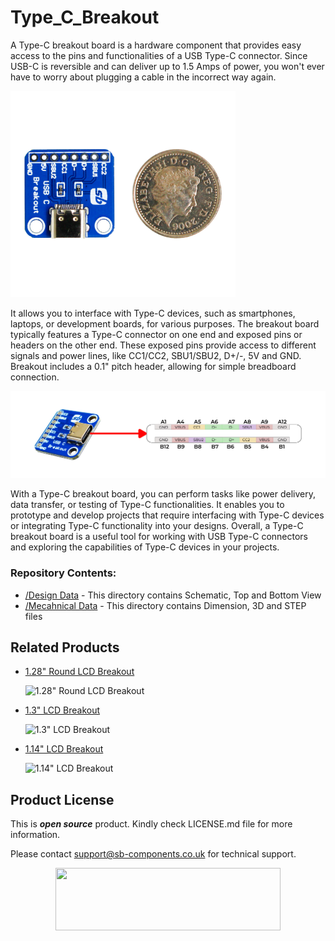 # Type_C_Breakout
A Type-C breakout board is a hardware component that provides easy access to the pins and functionalities of a USB Type-C connector. Since USB-C is reversible and can deliver up to 1.5 Amps of power, you won't ever have to worry about plugging a cable in the incorrect way again. 

<img src="https://github.com/sbcshop/Type_C_Breakout/blob/main/images/TYPE%20C.jpg" width="360" height="330">

It allows you to interface with Type-C devices, such as smartphones, laptops, or development boards, for various purposes.
The breakout board typically features a Type-C connector on one end and exposed pins or headers on the other end. These exposed pins provide access to different signals and power lines, like CC1/CC2, SBU1/SBU2, D+/-, 5V and GND. Breakout includes a 0.1" pitch header, allowing for simple breadboard connection.

<img src="https://github.com/sbcshop/Type_C_Breakout/blob/main/images/TYPE%20C%20Function%20pins.jpg">

With a Type-C breakout board, you can perform tasks like power delivery, data transfer, or testing of Type-C functionalities. It enables you to prototype and develop projects that require interfacing with Type-C devices or integrating Type-C functionality into your designs.
Overall, a Type-C breakout board is a useful tool for working with USB Type-C connectors and exploring the capabilities of Type-C devices in your projects.



### Repository Contents:
  - [/Design Data](https://github.com/sbcshop/Type_C_Breakout/tree/main/Design%20Data) - This directory contains Schematic, Top and Bottom View
  - [/Mecahnical Data](https://github.com/sbcshop/Type_C_Breakout/tree/main/Mechanical%20Data) - This directory contains Dimension, 3D and STEP files

## Related Products
  * [1.28" Round LCD Breakout](https://shop.sb-components.co.uk/products/1-28-round-lcd-breakout?_pos=2&_sid=aa1a4c610&_ss=r) 
   
     ![1.28" Round LCD Breakout](https://cdn.shopify.com/s/files/1/1217/2104/products/01_a58fb20c-7cc7-4908-bfca-549b28c721b6.png?v=1677234693&width=300)   

  * [1.3" LCD Breakout](https://shop.sb-components.co.uk/products/1-3-lcd-breakout?_pos=2&_sid=23eee937e&_ss=r) 
   
     ![1.3" LCD Breakout](https://cdn.shopify.com/s/files/1/1217/2104/products/01_1_a486ba53-c02b-4491-b110-a9b64736ad39.png?v=1677241189&width=300) 
  
  * [1.14" LCD Breakout](https://shop.sb-components.co.uk/products/1-14-inch-lcd-breakout?_pos=1&_sid=8dab247c9&_ss=r) 
   
     ![1.14" LCD Breakout](https://cdn.shopify.com/s/files/1/1217/2104/products/1.14InchLCDBreakout.png?v=1622801461&width=300) 

 
## Product License

This is ***open source*** product. Kindly check LICENSE.md file for more information.

Please contact support@sb-components.co.uk for technical support.
<p align="center">
  <img width="360" height="100" src="https://cdn.shopify.com/s/files/1/1217/2104/files/Logo_sb_component_3.png?v=1666086771&width=300">
</p>
